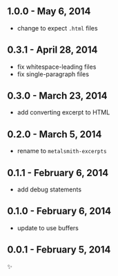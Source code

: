 
1.0.0 - May 6, 2014
-------------------
* change to expect `.html` files

0.3.1 - April 28, 2014
----------------------
* fix whitespace-leading files
* fix single-paragraph files

0.3.0 - March 23, 2014
----------------------
* add converting excerpt to HTML

0.2.0 - March 5, 2014
---------------------
* rename to `metalsmith-excerpts`

0.1.1 - February 6, 2014
------------------------
* add debug statements

0.1.0 - February 6, 2014
------------------------
* update to use buffers

0.0.1 - February 5, 2014
------------------------
:sparkles: